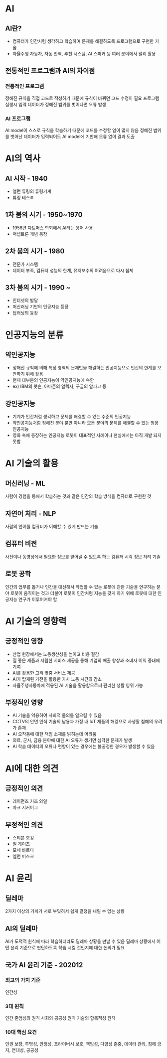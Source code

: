 # AI
## AI란?
- 컴퓨터가 인간처럼 생각하고 학습하여 문제를 해결하도록 프로그램으로 구현한 기술
- 자율주행 자동차, 자동 번역, 추천 시스템, AI 스피커 등 여러 분야에서 널리 활용
## 전통적인 프로그램과 AI의 차이점

### 전통적인 프로그램
정해진 규칙을 직접 코드로 작성하기 때문에 규칙이 바뀌면 코드 수정이 필요
프로그램 실행시 입력 데이터가 정해진 범위를 벗어나면 오류 발생

### AI 프로그램
AI model이 스스로 규칙을 학습하기 때문에 코드를 수정할 일이 많지 않음
정해진 범위를 벗어난 데이터가 입력되어도 AI model에 기반해 오류 없이 결과 도출

# AI의 역사
## AI 시작 - 1940
- 앨런 튜링의 튜링기계
- 튜링 테스ㅌ
## 1차 붐의 시기 - 1950~1970

- 1956년 다트머스 학회에서 AI라는 용어 사용
- 퍼셉트론 개념 등장

## 2차 붐의 시기 - 1980

- 전문가 시스템
- 데이터 부족, 컴퓨터 성능의 한계, 유지보수의 어려움으로 다시 침체

## 3차 붐의 시기 - 1990 ~

- 인터넷의 발달
- 머신러닝 기반의 인공지능 등장
- 딥러닝의 등장

# 인공지능의 분류

## 약인공지능
- 정해진 규칙에 의해 특정 영역의 문제만을 해결하는 인공지능으로 인간의 한계를 보안하기 위해 활용
- 현재 대부분의 인공지능이 약인공지능에 속함
- ex) IBM의 왓슨, 아마존의 알렉사, 구글의 알파고 등
## 강인공지능

- 기계가 인간처럼 생각하고 문제를 해결할 수 있는 수준의 인공지능
- 약인공지능처럼 정해진 분야 뿐만 아니라 모든 분야의 문제를 해결할 수 있는 범용 인공지능
- 영화 속에 등장하는 인공지능 로봇이 대표적인 사례이나 현실에서는 아직 개발 되지 못함

# AI 기술의 활용

## 머신러닝 - ML

사람이 경험을 통해서 학습하는 것과 같은 인간의 학습 방식을 컴퓨터로 구현한 것

## 자연어 처리 - NLP

사람의 언어를 컴퓨터가 이해할 수 있게 만드는 기술

## 컴퓨터 비전

사진이나 동영상에서 필요한 정보를 얻어낼 수 있도록 하는 컴퓨터 시각 정보 처리 기술

## 로봇 공학

인간의 업무를 돕거나 인간을 대신해서 작업할 수 있는 로봇에 관한 기술을 연구하는 분야
로봇이 움직이는 것과 더불어 로봇이 인간처럼 지능을 갖게 하기 위해 로봇에 대한 인공지능 연구가 이루어져야 함

# AI 기술의 영향력

## 긍정적인 영향

- 산업 현장에서는 노동생산성을 높이고 비용 절감
- 질 좋은 제품과 저렴한 서비스 제공을 통해 기업의 매출 향상과 소비자 이익 중대에 기여
- AI를 활용한 고객 맞춤 서비스 제공
- AI가 탑재된 가전을 활용한 가사 노동 시간의 감소
- 자율주행자동차에 적용된 AI 기술을 활용함으로써 편리한 생활 영위 가능

## 부정적인 영향

- AI 기술을 악용하여 사회적 물의를 일으킬 수 있음
-  CCTV의 안면 인식 기술의 남용과 가정 내 IoT 제품의 해킹으로 사생활 침해의 우려가 존재
- AI 오작동에 대한 책임 소재를 밝히는데 어려움
- 의료, 군사, 금융 분야에 대한 AI 오류가 생기면 심각한 문제가 발생
- AI 학습 데이터의 오류나 편향이 있는 경우에는 불공정한 경우가 발생할 수 있음

# AI에 대한 의견

## 긍정적인 의견 

- 레이먼즈 커즈 와일
- 마크 저커버그
## 부정적인 의견

- 스티븐 호킹
- 빌 게이츠
- 모세 바르다
- 엘런 머스크
# AI 윤리

## 딜레마
2가지 이상의 가치가 서로 부딪혀서 쉽게 결정을 내릴 수 없는 상황

## AI의 딜레마

AI가 도덕적 원칙에 따라 학습하더라도 딜레마 상황을 만날 수 있음
딜레마 상황에서 어떤 윤리 기준으로 판단하도록 학습 시킬 것인지에 대한 논의가 필요 

## 국가 AI 윤리 기준 - 202012

### 최고의 가치 기준
인간성
### 3대 원칙

인간 존엄성의 원칙
사회의 공공성 원칙
기술의 합목적성 원칙

### 10대 핵심 요건

인권 보장, 투명성, 안정성, 프라이버시 보호, 책임성, 다양성 존중, 데이터 관리, 침해 금지, 연대성, 공공성 